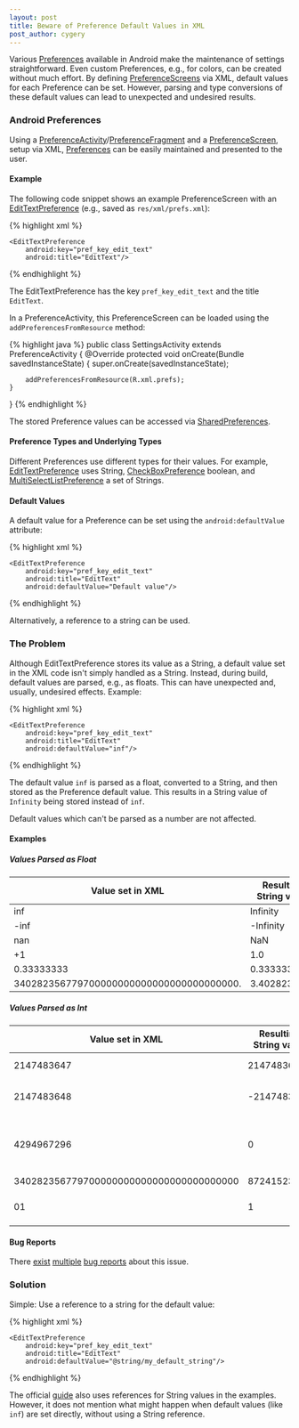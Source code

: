```yaml
---
layout: post
title: Beware of Preference Default Values in XML
post_author: cygery
---
```


Various [Preferences](http://developer.android.com/reference/android/preference/Preference.html) available in Android 
make the maintenance of settings straightforward. Even custom Preferences, e.g., for colors, can be created without much effort. 
By defining [PreferenceScreens](http://developer.android.com/reference/android/preference/PreferenceScreen.html) via XML, 
default values for each Preference can be set. However, parsing and type conversions of these default values can 
lead to unexpected and undesired results.

### Android Preferences

Using a [PreferenceActivity](http://developer.android.com/reference/android/preference/PreferenceActivity.html)/[PreferenceFragment](http://developer.android.com/reference/android/preference/PreferenceFragment.html) and 
a [PreferenceScreen](http://developer.android.com/reference/android/preference/PreferenceScreen.html), setup via XML, 
[Preferences](http://developer.android.com/reference/android/preference/Preference.html) can be easily maintained and 
presented to the user.

#### Example

The following code snippet shows an example PreferenceScreen with an 
[EditTextPreference](http://developer.android.com/reference/android/preference/EditTextPreference.html) 
(e.g., saved as `res/xml/prefs.xml`):

{% highlight xml %}
<PreferenceScreen xmlns:android="http://schemas.android.com/apk/res/android">

    <EditTextPreference
        android:key="pref_key_edit_text"
        android:title="EditText"/>

</PreferenceScreen>
{% endhighlight %}

The EditTextPreference has the key `pref_key_edit_text` and the title `EditText`.

In a PreferenceActivity, this PreferenceScreen can be loaded using the `addPreferencesFromResource` method:

{% highlight java %}
public class SettingsActivity extends PreferenceActivity {
    @Override
    protected void onCreate(Bundle savedInstanceState) {
        super.onCreate(savedInstanceState);

        addPreferencesFromResource(R.xml.prefs);
    }
}
{% endhighlight %}

The stored Preference values can be accessed via 
[SharedPreferences](http://developer.android.com/reference/android/content/SharedPreferences.html).

#### Preference Types and Underlying Types

Different Preferences use different types for their values. For example, 
[EditTextPreference](http://developer.android.com/reference/android/preference/EditTextPreference.html) uses String, 
[CheckBoxPreference](http://developer.android.com/reference/android/preference/CheckBoxPreference.html) boolean, 
and [MultiSelectListPreference](http://developer.android.com/reference/android/preference/MultiSelectListPreference.html) 
a set of Strings.

#### Default Values

A default value for a Preference can be set using the `android:defaultValue` attribute:

{% highlight xml %}
<PreferenceScreen xmlns:android="http://schemas.android.com/apk/res/android">

    <EditTextPreference
        android:key="pref_key_edit_text"
        android:title="EditText"
        android:defaultValue="Default value"/>

</PreferenceScreen>
{% endhighlight %}

Alternatively, a reference to a string can be used.

### The Problem

Although EditTextPreference stores its value as a String, a default value set in the XML code isn't simply handled as a String. 
Instead, during build, default values are parsed, e.g., as floats. This can have unexpected and, usually, undesired effects. 
Example:

{% highlight xml %}
<PreferenceScreen xmlns:android="http://schemas.android.com/apk/res/android">

    <EditTextPreference
        android:key="pref_key_edit_text"
        android:title="EditText"
        android:defaultValue="inf"/>

</PreferenceScreen>
{% endhighlight %}

The default value `inf` is parsed as a float, converted to a String, and then stored as the Preference default value. 
This results in a String value of `Infinity` being stored instead of `inf`.

Default values which can't be parsed as a number are not affected.

#### Examples

##### Values Parsed as Float

| Value set in XML | Resulting String value |
|------------------|------------------------|
| inf              | Infinity               |
| -inf             | -Infinity              |
| nan              | NaN                    |
| +1               | 1.0                    |
| 0.33333333       | 0.33333334             |
| 340282356779700000000000000000000000000. | 3.4028235E38 |

##### Values Parsed as Int

| Value set in XML | Resulting String value | Comment |
|------------------|------------------------|---------|
| 2147483647 | 2147483647 | max. int value |
| 2147483648 | -2147483648 | overflow (max. int value + 1) |
| 4294967296 | 0 | overflow (two times max. int value) |
| 340282356779700000000000000000000000000 | 872415232 | overflow |
| 01 | 1 | leading zeros are removed |

#### Bug Reports

There [exist](https://code.google.com/p/android/issues/detail?id=75693) 
[multiple](https://code.google.com/p/android/issues/detail?id=74279) 
[bug reports](https://code.google.com/p/android/issues/detail?id=12005) 
about this issue.

### Solution

Simple: Use a reference to a string for the default value:

{% highlight xml %}
<PreferenceScreen xmlns:android="http://schemas.android.com/apk/res/android">

    <EditTextPreference
        android:key="pref_key_edit_text"
        android:title="EditText"
        android:defaultValue="@string/my_default_string"/>

</PreferenceScreen>
{% endhighlight %}

The official [guide](http://developer.android.com/guide/topics/ui/settings.html#Defaults) also uses 
references for String values in the examples. However, it does not mention what might happen when 
default values (like `inf`) are set directly, without using a String reference.
